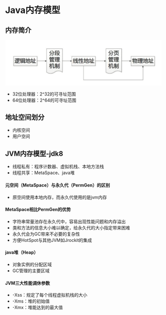# Java内存模型

## 内存简介

![](../assets/2019-04-17-152211.png)

- 32位处理器：2^32的可寻址范围
- 64位处理器：2^64的可寻址范围

## 地址空间划分

- 内核空间
- 用户空间

## JVM内存模型-jdk8

- 线程私有：程序计数器、虚拟机栈、本地方法栈
- 线程共享：MetaSpace、java堆

#### 元空间（MetaSpace）与永久代（PermGen）的区别

- 原空间使用本地内存，而永久代使用的是jvm内存

#### MetaSpace相比PermGen的优势

- 字符串常量池存在永久代中，容易出现性能问题和内存溢出
- 类和方法的信息大小难以确定，给永久代的大小指定带来困难
- 永久代会为GC带来不必要的复杂性
- 方便HotSpot与其他JVM如Jrockit的集成 

#### java堆（Heap）

- 对象实例的分配区域
- GC管理的主要区域

#### JVM三大性能调休参数

- -Xss：规定了每个线程虚拟机栈的大小
- -Xms：堆的初始值
- -Xmx：堆能达到的最大值